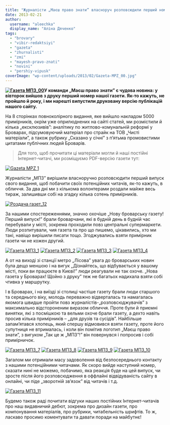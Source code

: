 ```yaml
---
title: "Журналісти „Маєш право знати” власноруч розповсюдили перший номер своєї газети"
date: 2013-02-21
author: 
  username: "aleechka"
  display_name: "Аліна Дяченко"
tags: 
  - "brovary"
  - "vibir-redaktsiyi"
  - "gazeta"
  - "zhurnalisti"
  - "zmi"
  - "mayesh-pravo-znati"
  - "novini"
  - "pershiy-vipusk"
coverImage: "wp-content/uploads/2013/02/Gazeta-MPZ_00.jpg"
---
```


**[![Газета МПЗ_00](https://mpz.brovary.org/wp-content/uploads/2013/02/Gazeta-MPZ_00.jpg)](https://mpz.brovary.org/wp-content/uploads/2013/02/Gazeta-MPZ_00.jpg)У команди „Маєш право знати” є чудова новина: у вівторок вийшов з друку перший номер нашої газети. Як-то кажуть, не пройшло й року, і ми нарешті випустили друковану версію публікацій нашого сайту.**

На 8 сторінках повноколірного видання, яке вийшло накладом 5000 примірників, окрім уже оприлюднених на сайті статей, ми розмістили й кілька „ексклюзивів”: аналітику по житлово-комунальній реформі у Броварах, підсумовуючий матеріал про страйк на ТОВ „Чисті матеріали”, а також рубрику „Сказано у січні” з п’ятьма промовистими цитатами публічних людей Броварів.

> Для того, щоб прочитати ці матеріали могли й наші постійні Інтернет-читачі, ми розміщуємо PDF-версію газети тут:

[![Gazeta MPZ 1](https://mpz.brovary.org/wp-content/uploads/2013/02/Gazeta-MPZ-1.png)](https://mpz.brovary.org/wp-content/uploads/2013/02/Gazeta-MPZ_1.pdf)

Журналісти „МПЗ” вирішили власноручно розповсюдити перший випуск свого видання, щоб побачити своїх потенційних читачів, як-то кажуть, в обличчя. За два дні ми з кількома волонтерами роздали майже весь тираж, залишивши собі на згадку кілька сотень примірників.

[![Роздача газет_12](https://mpz.brovary.org/wp-content/uploads/2013/02/Rozdacha-gazet_12.jpg)](https://mpz.brovary.org/wp-content/uploads/2013/02/Rozdacha-gazet_12.jpg)

За нашими спостереженнями, значно охочіше „Нову броварську газету! Перший випуск!” брали броварчани, які в будній день в будній час перебували у місті, зокрема проходили повз центральні супермаркети. Люди розпитували, чия газета та про що пишемо, цікавились, хто ми такі, навіщо вирішили писати тощо. Згоджувались взяти примірник газети чи не кожен другий.

[![Газета МПЗ_1](https://mpz.brovary.org/wp-content/uploads/2013/02/Gazeta-MPZ_1.jpg)](https://mpz.brovary.org/wp-content/uploads/2013/02/Gazeta-MPZ_1.jpg) [![Газета МПЗ_2](https://mpz.brovary.org/wp-content/uploads/2013/02/Gazeta-MPZ_2.jpg)](https://mpz.brovary.org/wp-content/uploads/2013/02/Gazeta-MPZ_2.jpg) [![Газета МПЗ_3](https://mpz.brovary.org/wp-content/uploads/2013/02/Gazeta-MPZ_3.jpg)](https://mpz.brovary.org/wp-content/uploads/2013/02/Gazeta-MPZ_3.jpg) [![Газета МПЗ_4](https://mpz.brovary.org/wp-content/uploads/2013/02/Gazeta-MPZ_4.jpg)](https://mpz.brovary.org/wp-content/uploads/2013/02/Gazeta-MPZ_4.jpg)

А от на виході зі станції метро „Лісова” увага до броварських новин була дещо меншою і на вигук „Дізнайтесь, що відбувається у вашому місті, поки ви працюєте в Києві!” люди реагували не так охоче. „Нова газета у Броварах! Щойно з друку” теж не багатьох надихала взяти собі чтивка у маршрутку.

І в Броварах, і на виїзді зі столиці частіше газету брали люди старшого та середнього віку, молодь переважно відверталась та намагалась якомога швидше пройти повз журналістів-„розповсюджувачів” з максимально відстороненим виразом обличчя. Проте були й приємні винятки, які з посмішкою та вельми охоче брали газету, а дехто навіть просив кілька примірників – „для друзів та сусідів”. Найбільше запам’ятався хлопець, який спершу відмовився взяти газету, проте його супутниця не втрималась, і коли він помітив логотип „Маєш право знати”, з вигуком „Так це ж „МПЗ”!” він повернувся і попросив і собі примірничок.

[![Газета МПЗ_7](https://mpz.brovary.org/wp-content/uploads/2013/02/Gazeta-MPZ_7.jpg)](https://mpz.brovary.org/wp-content/uploads/2013/02/Gazeta-MPZ_7.jpg) [![Газета МПЗ_8](https://mpz.brovary.org/wp-content/uploads/2013/02/Gazeta-MPZ_8.jpg)](https://mpz.brovary.org/wp-content/uploads/2013/02/Gazeta-MPZ_8.jpg) [![Газета МПЗ_9](https://mpz.brovary.org/wp-content/uploads/2013/02/Gazeta-MPZ_9.jpg)](https://mpz.brovary.org/wp-content/uploads/2013/02/Gazeta-MPZ_9.jpg) [![Газета МПЗ_10](https://mpz.brovary.org/wp-content/uploads/2013/02/Gazeta-MPZ_10.jpg)](https://mpz.brovary.org/wp-content/uploads/2013/02/Gazeta-MPZ_10.jpg)

Загалом ми отримали масу задоволення від безпосереднього контакту з нашими потенційними читачами. Як скоро вийде наступний номер, сказати нині не можемо, побачимо, яка реакція буде на цей випуск, чи зросте після його розповсюдження в оффлайні відвідуваність сайту в онлайні, чи піде „зворотній зв’язок” від читачів і т.д.

[![Газета МПЗ_11](https://mpz.brovary.org/wp-content/uploads/2013/02/Gazeta-MPZ_11.jpg)](https://mpz.brovary.org/wp-content/uploads/2013/02/Gazeta-MPZ_11.jpg)

Будемо також раді почитати відгуки наших постійних Інтернет-читачів про наш видавничий дебют, зокрема про дизайн газети, про компонування матеріалів, про рубрики, читабельність шрифтів. То ж, ласкаво просимо коментувати та давати поради на майбутнє!

